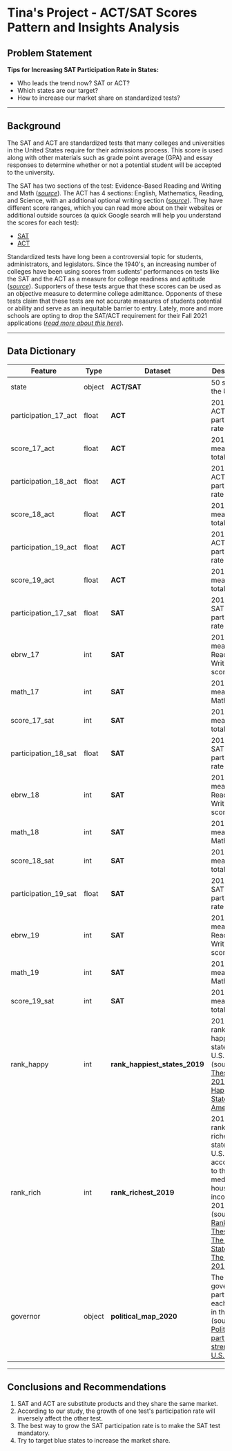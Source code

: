 # Tina's Project - ACT/SAT Scores Pattern and Insights Analysis

## Problem Statement

**Tips for Increasing SAT Participation Rate in States:**
* Who leads the trend now? SAT or ACT?
* Which states are our target?
* How to increase our market share on standardized tests?

---
## Background

The SAT and ACT are standardized tests that many colleges and universities in the United States require for their admissions process. This score is used along with other materials such as grade point average (GPA) and essay responses to determine whether or not a potential student will be accepted to the university.

The SAT has two sections of the test: Evidence-Based Reading and Writing and Math ([*source*](https://www.princetonreview.com/college/sat-sections)). The ACT has 4 sections: English, Mathematics, Reading, and Science, with an additional optional writing section ([*source*](https://www.act.org/content/act/en/products-and-services/the-act/scores/understanding-your-scores.html)). They have different score ranges, which you can read more about on their websites or additional outside sources (a quick Google search will help you understand the scores for each test):
* [SAT](https://collegereadiness.collegeboard.org/sat)
* [ACT](https://www.act.org/content/act/en.html)

Standardized tests have long been a controversial topic for students, administrators, and legislators. Since the 1940's, an increasing number of colleges have been using scores from sudents' performances on tests like the SAT and the ACT as a measure for college readiness and aptitude ([*source*](https://www.minotdailynews.com/news/local-news/2017/04/a-brief-history-of-the-sat-and-act/)). Supporters of these tests argue that these scores can be used as an objective measure to determine college admittance. Opponents of these tests claim that these tests are not accurate measures of students potential or ability and serve as an inequitable barrier to entry. Lately, more and more schools are opting to drop the SAT/ACT requirement for their Fall 2021 applications ([*read more about this here*](https://www.cnn.com/2020/04/14/us/coronavirus-colleges-sat-act-test-trnd/index.html)).

---
## Data Dictionary

|Feature|Type|Dataset|Description|
|---|---|---|---|
|state|object|**ACT/SAT**|50 states in the U.S.| 
|participation_17_act|float|**ACT**|2017 state ACT participation rate| 
|score_17_act|float|**ACT**|2017 state mean ACT total score| 
|participation_18_act|float|**ACT**|2018 state ACT participation rate| 
|score_18_act|float|**ACT**|2018 state mean ACT total score| 
|participation_19_act|float|**ACT**|2019 state ACT participation rate| 
|score_19_act|float|**ACT**|2019 state mean ACT total score|
|participation_17_sat|float|**SAT**|2017 state SAT participation rate|
|ebrw_17|int|**SAT**|2017 state mean SAT Reading and Writing score|
|math_17|int|**SAT**|2017 state mean SAT Math score|
|score_17_sat|int|**SAT**|2017 state mean SAT total score|
|participation_18_sat|float|**SAT**|2018 state SAT participation rate|
|ebrw_18|int|**SAT**|2018 state mean SAT Reading and Writing score|
|math_18|int|**SAT**|2018 state mean SAT Math score|
|score_18_sat|int|**SAT**|2018 state mean SAT total score|
|participation_19_sat|float|**SAT**|2019 state SAT participation rate|
|ebrw_19|int|**SAT**|2019 state mean SAT Reading and Writing score|
|math_19|int|**SAT**|2019 state mean SAT Math score|
|score_19_sat|int|**SAT**|2019 state mean SAT total score|
|rank_happy|int|**rank_happiest_states_2019**|2019 the rank of the happiest states in the U.S. (source: [These Are 2019's Happiest States In America](https://www.iheart.com/content/2019-09-10-these-are-2019s-happiest-states-in-america/))|
|rank_rich|int|**rank_richest_2019**|2019 the rank of the richest states in the U.S. according to their median household income in 2018 (source: [Ranked: These Are The Richest States In The U.S. 2019](https://ceoworld.biz/2019/10/07/ranked-these-are-the-richest-states-in-the-u-s-2019/))|
|governor|object|**political_map_2020**|The governor party of each states in the U.S. (source: [Political party strength in U.S. states](https://en.wikipedia.org/wiki/Political_party_strength_in_U.S._states))|

---
## Conclusions and Recommendations

1. SAT and ACT are substitute products and they share the same market.
2. According to our study, the growth of one test's participation rate will inversely affect the other test.
3. The best way to grow the SAT participation rate is to make the SAT test mandatory.
4. Try to target blue states to increase the market share.
